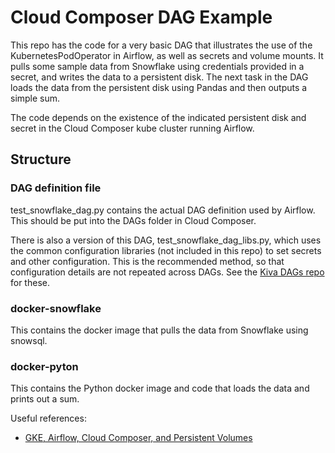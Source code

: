 # Cloud Composer DAG Example
This repo has the code for a very basic DAG that illustrates the use of the KubernetesPodOperator in Airflow, as well as secrets and volume mounts. It pulls some sample data from Snowflake using credentials provided in a secret, and writes the data to a persistent disk. The next task in the DAG loads the data from the persistent disk using Pandas and then outputs a simple sum.

The code depends on the existence of the indicated persistent disk and secret in the Cloud Composer kube cluster running Airflow.

## Structure
### DAG definition file
test_snowflake_dag.py contains the actual DAG definition used by Airflow. This should be put into the DAGs folder in Cloud Composer.

There is also a version of this DAG, test_snowflake_dag_libs.py, which uses the common configuration libraries (not included in this repo) to set secrets and other configuration. This is the recommended method, so that configuration details are not repeated across DAGs. See the [Kiva DAGs repo](https://github.com/kiva/airflow-dags/) for these.

### docker-snowflake
This contains the docker image that pulls the data from Snowflake using snowsql.

### docker-pyton
This contains the Python docker image and code that loads the data and prints out a sum.

Useful references:
* [GKE, Airflow, Cloud Composer, and Persistent Volumes](http://space.af/blog/2018/09/30/gke-airflow-cloud-composer-and-persistent-volumes/)
